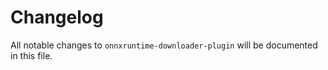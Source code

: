 # Changelog

All notable changes to `onnxruntime-downloader-plugin` will be documented in this file.